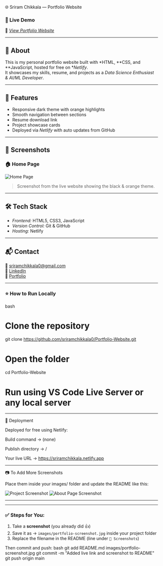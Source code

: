🌐 Sriram Chikkala — Portfolio Website  

### 🚀 Live Demo  
🔗 *[View Portfolio Website](https://sriramchikkala.netlify.app)*  

---

## 📖 About  
This is my personal portfolio website built with *HTML, **CSS, and **JavaScript, hosted for free on **Netlify*.  
It showcases my skills, resume, and projects as a *Data Science Enthusiast & AI/ML Developer*.  

---

## 🧠 Features  
- Responsive dark theme with orange highlights  
- Smooth navigation between sections  
- Resume download link  
- Project showcase cards  
- Deployed via *Netlify* with auto updates from GitHub  

---

## 📸 Screenshots  

### 🏠 Home Page  
![Home Page](images/portfolio-screenshot.jpg)  

> Screenshot from the live website showing the black & orange theme.

---

## 🛠 Tech Stack  
- *Frontend:* HTML5, CSS3, JavaScript  
- *Version Control:* Git & GitHub  
- *Hosting:* Netlify  

---

## 📬 Contact  
📧 [sriramchikkala0@gmail.com](mailto:sriramchikkala0@gmail.com)  
🔗 [LinkedIn](https://www.linkedin.com/in/sriram-chikkala19)  
🔗 [Portfolio](https://sriramchikkala.netlify.app)

---

### ⭐ How to Run Locally  
bash
# Clone the repository
git clone https://github.com/sriramchikkala0/Portfolio-Website.git

# Open the folder
cd Portfolio-Website

# Run using VS Code Live Server or any local server


---

🏁 Deployment

Deployed for free using Netlify:

Build command → (none)

Publish directory → /


Your live URL → https://sriramchikkala.netlify.app


---

📷 To Add More Screenshots

Place them inside your images/ folder and update the README like this:

![Project Screenshot](images/project1.jpg)
![About Page Screenshot](images/about-page.jpg)


---

---

### ✅ Steps for You:
1. Take a **screenshot** (you already did 👍)  
2. Save it as → `images/portfolio-screenshot.jpg` inside your project folder  
3. Replace the filename in the README (line under `📸 Screenshots`)  

Then commit and push:
bash
git add README.md images/portfolio-screenshot.jpg
git commit -m "Added live link and screenshot to README"
git push origin main
